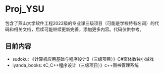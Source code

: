 # Proj_YSU

包含了燕山大学软件工程2022级的专业课三级项目（可能是学校特有名词）的代码和相关文档，后续可能继续更新完善，添加更多内容。代码仅供参考。

## 目前内容
- sudoku: 《计算机应用基础与程序设计B（三级项目）》C#窗体数独小游戏
- iyanda_books: 《C_C++程序设计（三级项目）》c++图书管理系统
